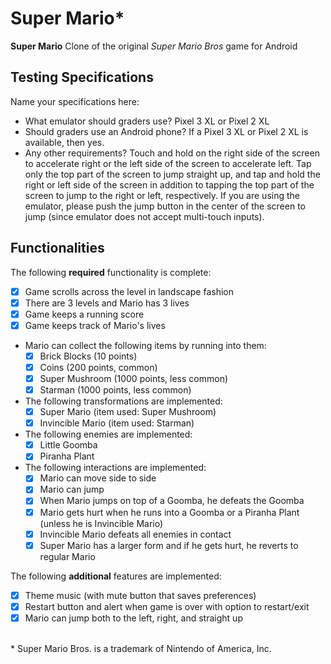 # Super Mario\*

**Super Mario** Clone of the original *Super Mario Bros* game for Android

## Testing Specifications
Name your specifications here:
* What emulator should graders use? Pixel 3 XL or Pixel 2 XL
* Should graders use an Android phone?  If a Pixel 3 XL or Pixel 2 XL is available, then yes.
* Any other requirements? Touch and hold on the right side of the screen to accelerate right or the left side of the screen to accelerate left. Tap only the top part of the screen to jump straight up, and tap and hold the right or left side of the screen in addition to tapping the top part of the screen to jump to the right or left, respectively. If you are using the emulator, please push the jump button in the center of the screen to jump (since emulator does not accept multi-touch inputs).

## Functionalities
[//]: # (Write [x] to mark off what was accomplished.<br/>)
The following **required** functionality is complete:

* [x] Game scrolls across the level in landscape fashion
* [x] There are 3 levels and Mario has 3 lives
* [x] Game keeps a running score 
* [x] Game keeps track of Mario's lives
* Mario can collect the following items by running into them: 
	- [x] Brick Blocks (10 points)
	- [x] Coins (200 points, common)
	- [x] Super Mushroom (1000 points, less common)
	- [x] Starman (1000 points, less common)
* The following transformations are implemented: 
	- [x] Super Mario (item used: Super Mushroom)
	- [x] Invincible Mario (item used: Starman) 
* The following enemies are implemented: 
	- [x] Little Goomba
	- [x] Piranha Plant
* The following interactions are implemented: 
   - [x] Mario can move side to side
   - [x] Mario can jump
   - [x] When Mario jumps on top of a Goomba, he defeats the Goomba
   - [x] Mario gets hurt when he runs into a Goomba or a Piranha Plant (unless he is Invincible Mario)
   - [x] Invincible Mario defeats all enemies in contact
   - [x] Super Mario has a larger form and if he gets hurt, he reverts to regular Mario

[//]: # (* [ ] Got any features?)
The following **additional** features are implemented:<br/>
   - [x] Theme music (with mute button that saves preferences)
   - [x] Restart button and alert when game is over with option to restart/exit
   - [x] Mario can jump both to the left, right, and straight up
 <br/>
* Super Mario Bros. is a trademark of Nintendo of America, Inc.
